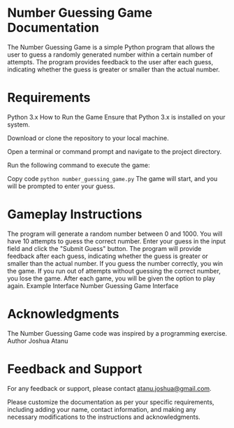 # Number Guessing Game Documentation
The Number Guessing Game is a simple Python program that allows the user to guess a randomly generated number within a certain number of attempts. The program provides feedback to the user after each guess, indicating whether the guess is greater or smaller than the actual number.

# Requirements
Python 3.x
How to Run the Game
Ensure that Python 3.x is installed on your system.

Download or clone the repository to your local machine.

Open a terminal or command prompt and navigate to the project directory.

Run the following command to execute the game:


Copy code
`python number_guessing_game.py`
The game will start, and you will be prompted to enter your guess.

# Gameplay Instructions
The program will generate a random number between 0 and 1000.
You will have 10 attempts to guess the correct number.
Enter your guess in the input field and click the "Submit Guess" button.
The program will provide feedback after each guess, indicating whether the guess is greater or smaller than the actual number.
If you guess the number correctly, you win the game.
If you run out of attempts without guessing the correct number, you lose the game.
After each game, you will be given the option to play again.
Example Interface
Number Guessing Game Interface



# Acknowledgments
The Number Guessing Game code was inspired by a programming exercise.
Author
Joshua Atanu

# Feedback and Support
For any feedback or support, please contact atanu.joshua@gmail.com.

Please customize the documentation as per your specific requirements, including adding your name, contact information, and making any necessary modifications to the instructions and acknowledgments.